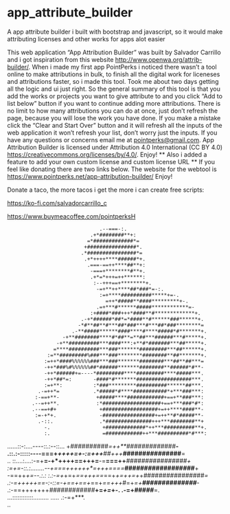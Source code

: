 # app_attribute_builder
A app attribute builder i built with bootstrap and javascript, so it would make attributing licenses and other works for apps alot easier

This web application “App Attribution Builder” was built by Salvador Carrillo and i got inspiration from this website http://www.openwa.org/attrib-builder/. When i made my first app PointPerks i noticed there wasn’t a tool online to make attributions in bulk, to finish all the digital work for liceneses and attributions faster, so i made this tool. Took me about two days getting all the logic and ui just right. So the general summary of this tool is that you add the works or projects you want to give attribute to and you click “Add to list below” button if you want to continue adding more attributions. There is no limit to how many attributions you can do at once, just don’t refresh the page, because you will lose the work you have done. If you make a mistake click the “Clear and Start Over” button and it will refresh all the inputs of the web application it won’t refresh your list, don’t worry just the inputs. If you have any questions or concerns email me at pointperks@gmail.com. App Attribution Builder is licensed under Attribution 4.0 International (CC BY 4.0) https://creativecommons.org/licenses/by/4.0/. Enjoy! ** Also i added a feature to add your own custom license and custom license URL ** If you feel like donating there are two links below. The website for the webtool is https://www.pointperks.net/app-attribution-builder/ Enjoy!

Donate a taco, the more tacos i get the more i can create free scripts:

https://ko-fi.com/salvadorcarrillo_c

https://www.buymeacoffee.com/pointperksH

                                  .--===-:.                                           
                               .+*########**+:                                        
                              =*#############*=                                       
                             +################*.                                      
                            .*################*=                                      
                             .+*++++****######*+.                                     
                              .===-==++****##**+:                                     
                               -===+********#**+.                                     
                               .+*=*+++=++******:                                     
                                :--+++==+********+.                                   
                                 -=+**++****##*###*=-:.                               
                                  :=+****##########*****+=-.                          
                                    =++*#####**####*********+-.                       
                                 .=+***#******#####************=-                     
                               :+####*###+++*####**#*************+.                   
                            .-+*######*##*=*####**#******###******+.                  
                           -*#**##**#***##*###***#***##*###********=                  
                         .-**#####******####****#****#####*#*******+.                 
                      -+**########****#*##**=**##***######***#*****+.                 
                    -+**##########***####***:+**#*#######***##*****+.                 
                   =****##########***###*******#########***##******+.                 
                 :=**#########%###***###********########**##*******+.                 
                :=++*####%%%%%%###***###*******########***##**##***=                  
                -++*###%#%%%%%%##*######*******########**######*#**-                  
                -++*######+=----*#########****#########****#####***.                  
                -++*##*=:       -####*#*******##################***.                  
                :=+**:          :*###*********##########******##***.                  
              .-=++*=           .*#####*#****###########*+***###***:                  
             :-==+**-            +#####****############+==+**###***:                  
            .--=++**.            :*###################+==+***###*#*:                  
            .--==+#+              +##################+=++****####**-                  
             :=-+*+.              -#################+=++**#*#####**-                  
              .-::.               .*###############+++***########**+                  
                -.                 +#############*++***##########**+.                 
                :.                 =############++***##########*#***:                 
  ......::-:....----::.:--::...    +##########*=++**##########*###**-                 
 .::.:-:::::----===+******++++=+-:=++*+***##*+++***###############**=                 
  .. ::....:....:-=+**=-+*++++==+++=**-=**===++***################**+                 
 :=+=-::.:........--+**==**=++++++*=+**++====***##################**+                 
 -==++*+=--.:.: :.:-=+*+=+*==+++==*==+*+=++=+*+*#*###############***=                 
   .:-=+++++==-:-::=-+*==+*==+*==+*==+++*#=+*=+****##############***-                 
       .:-==+++++++***#*###*########*****+=*+=*+**-. .-=+*#####***=.                  
          ...::::::::::::.........          .....         .:-=+***.                   
                                                                ..                    
